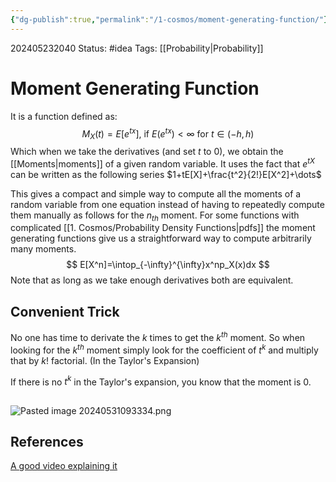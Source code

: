 ```yaml
---
{"dg-publish":true,"permalink":"/1-cosmos/moment-generating-function/"}
---
```


202405232040
Status: #idea
Tags: [[Probability\|Probability]]
# Moment Generating Function
It is a function defined as:
$$
M_X(t)=E[e^{tx}] \text{, if } E(e^{tx}) < \infty \text{ for }t \in (-h,h)
$$
Which when we take the derivatives (and set $t$ to $0$), we obtain the [[Moments\|moments]] of a given random variable. It uses the fact that $e^{tX}$ can be written as the following series $1+tE[X]+\frac{t^2}{2!}E[X^2]+\dots$

This gives a compact and simple way to compute all the moments of a random variable from one equation instead of having to repeatedly compute them manually as follows for the $n_{th}$ moment. For some functions with complicated [[1. Cosmos/Probability Density Functions\|pdfs]] the moment generating functions give us a straightforward way to compute arbitrarily many moments.
$$
E[X^n]=\intop_{-\infty}^{\infty}x^np_X(x)dx
$$
Note that as long as we take enough derivatives both are equivalent.

## Convenient Trick
No one has time to derivate the $k$ times to get the $k^{th}$ moment.
So when looking for the $k^{th}$ moment simply look for the coefficient of $t^k$ and multiply that by $k!$ factorial. (In the Taylor's Expansion)

If there is no $t^k$ in the Taylor's expansion, you know that the moment is $0$.

##
![Pasted image 20240531093334.png](/img/user/3.%20Black%20Holes/Files/Pasted%20image%2020240531093334.png)
## References
[A good video explaining it](https://www.youtube.com/watch?v=cbmfYoepHPk)